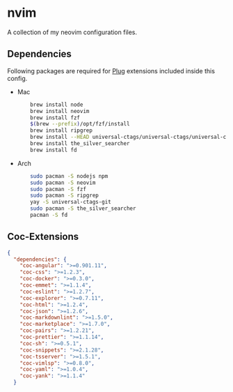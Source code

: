 # nvim

A collection of my neovim configuration files.

## Dependencies

Following packages are required for [Plug](https://github.com/junegunn/vim-plug)
extensions included inside this config.

- Mac

    ```bash
        brew install node
        brew install neovim
        brew install fzf
        $(brew --prefix)/opt/fzf/install
        brew install ripgrep
        brew install --HEAD universal-ctags/universal-ctags/universal-ctags
        brew install the_silver_searcher
        brew install fd
    ```

- Arch

    ```bash
        sudo pacman -S nodejs npm
        sudo pacman -S neovim
        sudo pacman -S fzf
        sudo pacman -S ripgrep
        yay -S universal-ctags-git
        sudo pacman -S the_silver_searcher
        pacman -S fd
    ```

## Coc-Extensions

```json
{
  "dependencies": {
    "coc-angular": ">=0.901.11",
    "coc-css": ">=1.2.3",
    "coc-docker": ">=0.3.0",
    "coc-emmet": ">=1.1.4",
    "coc-eslint": ">=1.2.7",
    "coc-explorer": ">=0.7.11",
    "coc-html": ">=1.2.4",
    "coc-json": ">=1.2.6",
    "coc-markdownlint": ">=1.5.0",
    "coc-marketplace": ">=1.7.0",
    "coc-pairs": ">=1.2.21",
    "coc-prettier": ">=1.1.14",
    "coc-sh": ">=0.5.1",
    "coc-snippets": ">=2.1.28",
    "coc-tsserver": ">=1.5.1",
    "coc-vimlsp": ">=0.8.0",
    "coc-yaml": ">=1.0.4",
    "coc-yank": ">=1.1.4"
  }
```
